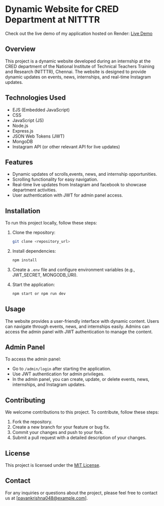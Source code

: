 ﻿
# Dynamic Website for CRED Department at NITTTR

Check out the live demo of my application hosted on Render: [Live Demo](https://cred-nitttr.onrender.com/)


## Overview
This project is a dynamic website developed during an internship at the CRED department of the National Institute of Technical Teachers Training and Research (NITTTR), Chennai. The website is designed to provide dynamic updates on events, news, internships, and real-time Instagram updates.

## Technologies Used
- EJS (Embedded JavaScript)
- CSS
- JavaScript (JS)
- Node.js
- Express.js
- JSON Web Tokens (JWT)
- MongoDB
- Instagram API (or other relevant API for live updates)

## Features
- Dynamic updates of scrolls,events, news, and internship opportunities.
- Scrolling functionality for easy navigation.
- Real-time live updates from Instagram and facebook to showcase department activities.
- User authentication with JWT for admin panel access.

## Installation
To run this project locally, follow these steps:

1. Clone the repository:
   ```bash
   git clone <repository_url>
   ```

2. Install dependencies:
   ```bash
   npm install
   ```

3. Create a `.env` file and configure environment variables (e.g., JWT_SECRET, MONGODB_URI).

4. Start the application:
   ```bash
   npm start or npm run dev
   ```

## Usage
The website provides a user-friendly interface with dynamic content. Users can navigate through events, news, and internships easily. Admins can access the admin panel with JWT authentication to manage the content.

## Admin Panel
To access the admin panel:
- Go to `/admin/login` after starting the application.
- Use JWT authentication for admin privileges.
- In the admin panel, you can create, update, or delete events, news, internships, and Instagram updates.


## Contributing
We welcome contributions to this project. To contribute, follow these steps:
1. Fork the repository.
2. Create a new branch for your feature or bug fix.
3. Commit your changes and push to your fork.
4. Submit a pull request with a detailed description of your changes.

## License
This project is licensed under the [MIT License](LICENSE).

## Contact
For any inquiries or questions about the project, please feel free to contact us at [pavankrishna048@example.com].
